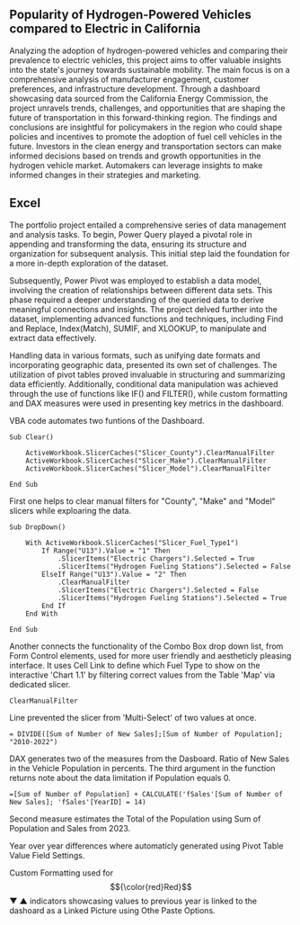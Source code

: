## Popularity of Hydrogen-Powered Vehicles compared to Electric in California

Analyzing the adoption of hydrogen-powered vehicles and comparing their prevalence to electric vehicles, this project aims to offer valuable insights into the state's journey towards sustainable mobility. The main focus is on a comprehensive analysis of manufacturer engagement, customer preferences, and infrastructure development. Through a dashboard showcasing data sourced from the California Energy Commission, the project unravels trends, challenges, and opportunities that are shaping the future of transportation in this forward-thinking region. The findings and conclusions are insightful for policymakers in the region who could shape policies and incentives to promote the adoption of fuel cell vehicles in the future. Investors in the clean energy and transportation sectors can make informed decisions based on trends and growth opportunities in the hydrogen vehicle market. Automakers can leverage insights to make informed changes in their strategies and marketing.

## Excel

The portfolio project entailed a comprehensive series of data management and analysis tasks. To begin, Power Query played a pivotal role in appending and transforming the data, ensuring its structure and organization for subsequent analysis. This initial step laid the foundation for a more in-depth exploration of the dataset.

Subsequently, Power Pivot was employed to establish a data model, involving the creation of relationships between different data sets. This phase required a deeper understanding of the queried data to derive meaningful connections and insights. The project delved further into the dataset, implementing advanced functions and techniques, including Find and Replace, Index(Match), SUMIF, and XLOOKUP, to manipulate and extract data effectively.

Handling data in various formats, such as unifying date formats and incorporating geographic data, presented its own set of challenges. The utilization of pivot tables proved invaluable in structuring and summarizing data efficiently. Additionally, conditional data manipulation was achieved through the use of functions like IF() and FILTER(), while custom formatting and DAX measures were used in presenting key metrics in the dashboard.

VBA code automates two funtions of the Dashboard.

```vba
Sub Clear()

    ActiveWorkbook.SlicerCaches("Slicer_County").ClearManualFilter
    ActiveWorkbook.SlicerCaches("Slicer_Make").ClearManualFilter
    ActiveWorkbook.SlicerCaches("Slicer_Model").ClearManualFilter

End Sub
```

First one helps to clear manual filters for "County", "Make" and "Model" slicers while exploaring the data.

```vba
Sub DropDown()
    
    With ActiveWorkbook.SlicerCaches("Slicer_Fuel_Type1")
        If Range("U13").Value = "1" Then
            .SlicerItems("Electric Chargers").Selected = True
            .SlicerItems("Hydrogen Fueling Stations").Selected = False
        ElseIf Range("U13").Value = "2" Then
            .ClearManualFilter
            .SlicerItems("Electric Chargers").Selected = False
            .SlicerItems("Hydrogen Fueling Stations").Selected = True
        End If
    End With
    
End Sub
```
Another connects the functionality of the Combo Box drop down list, from Form Control elements, used for more user friendly and aestheticly pleasing interface. It uses Cell Link to define which Fuel Type to show on the interactive 'Chart 1.1' by filtering correct values from the Table 'Map' via dedicated slicer.
```vba
ClearManualFilter
```
Line prevented the slicer from 'Multi-Select' of two values at once.

```dax
= DIVIDE([Sum of Number of New Sales];[Sum of Number of Population]; "2010-2022")
```
DAX generates two of the measures from the Dasboard. Ratio of New Sales in the Vehicle Population in percents. The third argument in the function returns note about the data limitation if Population equals 0.
```dax
=[Sum of Number of Population] + CALCULATE('fSales'[Sum of Number of New Sales]; 'fSales'[YearID] = 14)
```
Second measure estimates the Total of the Population using Sum of Population and Sales from 2023.

Year over year differences where automaticly generated using Pivot Table Value Field Settings. 

Custom Formatting used for$${\color{red}Red}$$▼ ▲ indicators showcasing values to previous year is linked to the dashoard as a Linked Picture using Othe Paste Options.


